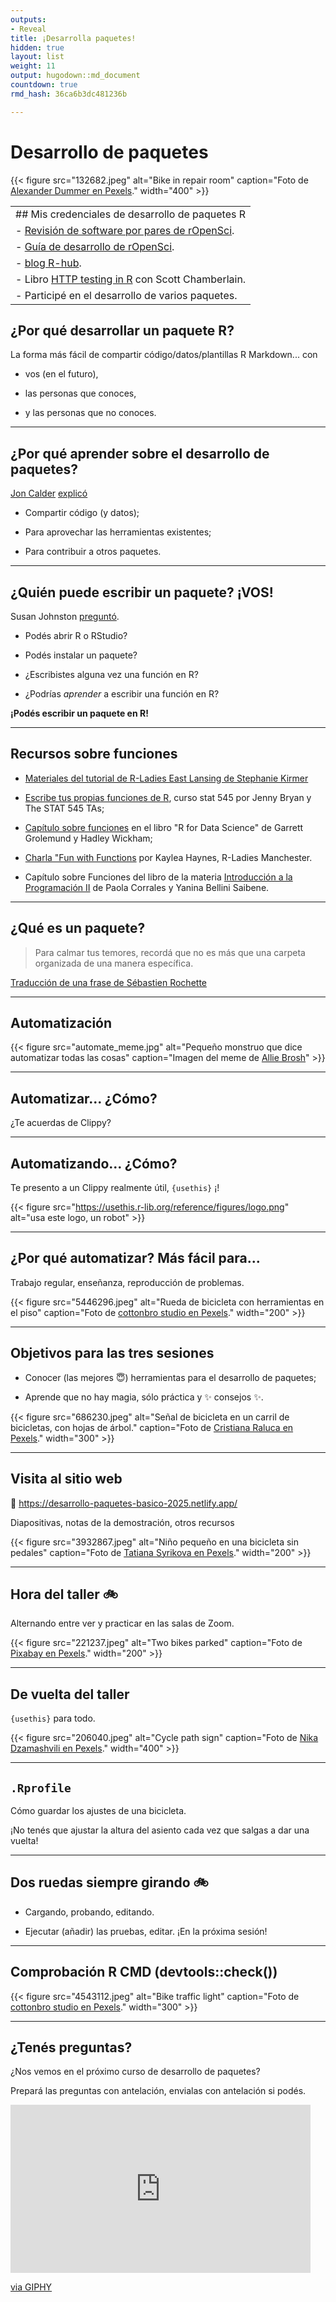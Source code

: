 ```yaml
---
outputs:
- Reveal
title: ¡Desarrolla paquetes!
hidden: true
layout: list
weight: 11
output: hugodown::md_document
countdown: true
rmd_hash: 36ca6b3dc481236b

---
```


# Desarrollo de paquetes

<div class="highlight">

</div>

<div class="highlight">

{{< figure src="132682.jpeg" alt="Bike in repair room" caption="Foto de [Alexander Dummer en Pexels](https://www.pexels.com/photo/black-road-bicycle-inside-room-132682/)." width="400" >}}

</div>

|  |
|-----|
| \## Mis credenciales de desarrollo de paquetes R |
| \- [Revisión de software por pares de rOpenSci](https://ropensci.org/es/software-review). |
| \- [Guía de desarrollo de rOpenSci](https://devguide.ropensci.org/es/index.es.html). |
| \- [blog R-hub](https://blog.r-hub.io). |
| \- Libro [HTTP testing in R](https://books.ropensci.org/http-testing/) con Scott Chamberlain. |
| \- Participé en el desarrollo de varios paquetes. |

## ¿Por qué desarrollar un paquete R?

La forma más fácil de compartir código/datos/plantillas R Markdown... con

-   vos (en el futuro),

-   las personas que conoces,

-   y las personas que no conoces.

------------------------------------------------------------------------

## ¿Por qué aprender sobre el desarrollo de paquetes?

[Jon Calder](https://joncalder.co.za/) [explicó](https://github.com/iandurbach/datasci-fi/tree/master/docs/packages/slides)

-   Compartir código (y datos);

-   Para aprovechar las herramientas existentes;

-   Para contribuir a otros paquetes.

------------------------------------------------------------------------

## ¿Quién puede escribir un paquete? ¡VOS!

Susan Johnston [preguntó](https://github.com/susjoh/fibonacci).

-   Podés abrir R o RStudio?

-   Podés instalar un paquete?

-   ¿Escribistes alguna vez una función en R?

-   ¿Podrías *aprender* a escribir una función en R?

**¡Podés escribir un paquete en R!**

------------------------------------------------------------------------

## Recursos sobre funciones

-   [Materiales del tutorial de R-Ladies East Lansing de Stephanie Kirmer](https://github.com/rladies-eastlansing/2021-rfunctions#writing-r-functions)

-   [Escribe tus propias funciones de R](https://stat545.com/functions-part1.html), curso stat 545 por Jenny Bryan y The STAT 545 TAs;

-   [Capítulo sobre funciones](https://r4ds.had.co.nz/functions.html) en el libro "R for Data Science" de Garrett Grolemund y Hadley Wickham;

-   [Charla "Fun with Functions](https://zealous-wiles-e22e83.netlify.app/talk/funwithfunctions/) por Kaylea Haynes, R-Ladies Manchester.

-   Capítulo sobre Funciones del libro de la materia [Introducción a la Programación II](https://intro-programacion.netlify.app/07_funciones) de Paola Corrales y Yanina Bellini Saibene.

------------------------------------------------------------------------

## ¿Qué es un paquete?

> Para calmar tus temores, recordá que no es más que una carpeta organizada de una manera específica.

[Traducción de una frase de Sébastien Rochette](https://thinkr.fr/transformer-plusieurs-scripts-eparpilles-en-beau-package-r)

------------------------------------------------------------------------

## Automatización

{{< figure src="automate_meme.jpg" alt="Pequeño monstruo que dice automatizar todas las cosas"  caption="Imagen del meme de [Allie Brosh](https://en.wikipedia.org/wiki/Hyperbole_and_a_Half)"  >}}

------------------------------------------------------------------------

## Automatizar... ¿Cómo?

¿Te acuerdas de Clippy?

------------------------------------------------------------------------

## Automatizando... ¿Cómo?

Te presento a un Clippy realmente útil, `{usethis}` ¡!

{{< figure src="https://usethis.r-lib.org/reference/figures/logo.png" alt="usa este logo, un robot"  >}}

------------------------------------------------------------------------

## ¿Por qué automatizar? Más fácil para...

Trabajo regular, enseñanza, reproducción de problemas.

<div class="highlight">

{{< figure src="5446296.jpeg" alt="Rueda de bicicleta con herramientas en el piso" caption="Foto de [cottonbro studio en Pexels](https://www.pexels.com/photo/wrench-on-a-ground-5446296/)." width="200" >}}

</div>

------------------------------------------------------------------------

## Objetivos para las tres sesiones

-   Conocer (las mejores :innocent:) herramientas para el desarrollo de paquetes;

-   Aprende que no hay magia, sólo práctica y :sparkles: consejos :sparkles:.

<div class="highlight">

{{< figure src="686230.jpeg" alt="Señal de bicicleta en un carril de bicicletas, con hojas de árbol." caption="Foto de [Cristiana Raluca en Pexels](https://www.pexels.com/photo/white-bicycle-road-sign-686230/)." width="300" >}}

</div>

------------------------------------------------------------------------

## Visita al sitio web

:link: <https://desarrollo-paquetes-basico-2025.netlify.app/>

Diapositivas, notas de la demostración, otros recursos

<div class="highlight">

{{< figure src="3932867.jpeg" alt="Niño pequeño en una bicicleta sin pedales" caption="Foto de [Tatiana Syrikova en Pexels](https://www.pexels.com/photo/anonymous-kid-in-helmet-riding-run-bike-on-pavement-in-countryside-3932867/)." width="200" >}}

</div>

------------------------------------------------------------------------

## Hora del taller :bike:

Alternando entre ver y practicar en las salas de Zoom.

<div class="highlight">

{{< figure src="221237.jpeg" alt="Two bikes parked" caption="Foto de [Pixabay en Pexels](https://www.pexels.com/photo/two-bicycles-parked-upright-221237/)." width="200" >}}

</div>

------------------------------------------------------------------------

## De vuelta del taller

`{usethis}` para todo.

<div class="highlight">

{{< figure src="206040.jpeg" alt="Cycle path sign" caption="Foto de [Nika Dzamashvili en Pexels](https://www.pexels.com/photo/black-and-white-bicycle-road-sign-206040/)." width="400" >}}

</div>

------------------------------------------------------------------------

## `.Rprofile`

Cómo guardar los ajustes de una bicicleta.

¡No tenés que ajustar la altura del asiento cada vez que salgas a dar una vuelta!

------------------------------------------------------------------------

## Dos ruedas siempre girando :bike:

-   Cargando, probando, editando.

-   Ejecutar (añadir) las pruebas, editar. ¡En la próxima sesión!

------------------------------------------------------------------------

## Comprobación R CMD (devtools::check())

<div class="highlight">

{{< figure src="4543112.jpeg" alt="Bike traffic light" caption="Foto de [cottonbro studio en Pexels](https://www.pexels.com/photo/traffic-light-on-red-light-4543112/)." width="300" >}}

</div>

------------------------------------------------------------------------

## ¿Tenés preguntas?

¿Nos vemos en el próximo curso de desarrollo de paquetes?

Prepará las preguntas con antelación, envialas con antelación si podés.

<iframe src="https://giphy.com/embed/XFpCAWSfTwXh2uSEk2" width="480" height="269" frameBorder="0" class="giphy-embed" allowFullScreen></iframe><p><a href="https://giphy.com/gifs/moon-et-extra-terrestrial-XFpCAWSfTwXh2uSEk2">via GIPHY</a></p>


